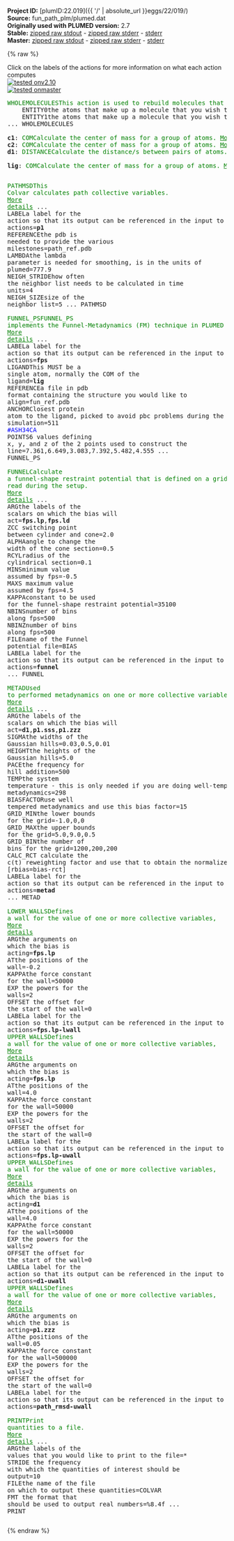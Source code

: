**Project ID:** [plumID:22.019]({{ '/' | absolute_url }}eggs/22/019/)  
**Source:** fun_path_plm/plumed.dat  
**Originally used with PLUMED version:** 2.7  
**Stable:** [zipped raw stdout](plumed.dat.plumed.stdout.txt.zip) - [zipped raw stderr](plumed.dat.plumed.stderr.txt.zip) - [stderr](plumed.dat.plumed.stderr)  
**Master:** [zipped raw stdout](plumed.dat.plumed_master.stdout.txt.zip) - [zipped raw stderr](plumed.dat.plumed_master.stderr.txt.zip) - [stderr](plumed.dat.plumed_master.stderr)  

{% raw %}
<div class="plumedpreheader">
<div class="headerInfo" id="value_details_data/fun_path_plm/plumed.dat"> Click on the labels of the actions for more information on what each action computes </div>
<div class="containerBadge">
<div class="headerBadge"><a href="plumed.dat.plumed.stderr"><img src="https://img.shields.io/badge/v2.10-passing-green.svg" alt="tested onv2.10" /></a></div>
<div class="headerBadge"><a href="plumed.dat.plumed_master.stderr"><img src="https://img.shields.io/badge/master-passing-green.svg" alt="tested onmaster" /></a></div>
</div>
</div>
<pre class="plumedlisting">
<span class="plumedtooltip" style="color:green">WHOLEMOLECULES<span class="right">This action is used to rebuild molecules that can become split by the periodic boundary conditions. <a href="https://www.plumed.org/doc-master/user-doc/html/WHOLEMOLECULES" style="color:green">More details</a><i></i></span></span> ...
	<span class="plumedtooltip">ENTITY0<span class="right">the atoms that make up a molecule that you wish to align<i></i></span></span>=1-5148 <span style="color:blue" class="comment">#protein</span>
	<span class="plumedtooltip">ENTITY1<span class="right">the atoms that make up a molecule that you wish to align<i></i></span></span>=5149-5206 <span style="color:blue" class="comment">#ligand EB13</span>
... WHOLEMOLECULES
<br/><span style="display:none;" id="data/fun_path_plm/plumed.dat">The WHOLEMOLECULES action with label <b></b> calculates something</span><b name="data/fun_path_plm/plumed.datc1" onclick='showPath("data/fun_path_plm/plumed.dat","data/fun_path_plm/plumed.datc1","data/fun_path_plm/plumed.datc1","brown")'>c1</b>: <span class="plumedtooltip" style="color:green">COM<span class="right">Calculate the center of mass for a group of atoms. <a href="https://www.plumed.org/doc-master/user-doc/html/COM" style="color:green">More details</a><i></i></span></span> <span class="plumedtooltip">ATOMS<span class="right">the list of atoms which are involved the virtual atom's definition<i></i></span></span>=3313,516 <span style="color:blue" class="comment"># aspartic diad ASP214CG, ASH34CG</span>
<span style="display:none;" id="data/fun_path_plm/plumed.datc1">The COM action with label <b>c1</b> calculates something</span><b name="data/fun_path_plm/plumed.datc2" onclick='showPath("data/fun_path_plm/plumed.dat","data/fun_path_plm/plumed.datc2","data/fun_path_plm/plumed.datc2","brown")'>c2</b>: <span class="plumedtooltip" style="color:green">COM<span class="right">Calculate the center of mass for a group of atoms. <a href="https://www.plumed.org/doc-master/user-doc/html/COM" style="color:green">More details</a><i></i></span></span> <span class="plumedtooltip">ATOMS<span class="right">the list of atoms which are involved the virtual atom's definition<i></i></span></span>=5159,5160 <span style="color:blue" class="comment"># ligand transition state mimetic nitrogens NAQ, NAR (NAQ=N11, NAR=N12)</span>
<span style="display:none;" id="data/fun_path_plm/plumed.datc2">The COM action with label <b>c2</b> calculates something</span><b name="data/fun_path_plm/plumed.datd1" onclick='showPath("data/fun_path_plm/plumed.dat","data/fun_path_plm/plumed.datd1","data/fun_path_plm/plumed.datd1","brown")'>d1</b>: <span class="plumedtooltip" style="color:green">DISTANCE<span class="right">Calculate the distance/s between pairs of atoms. <a href="https://www.plumed.org/doc-master/user-doc/html/DISTANCE" style="color:green">More details</a><i></i></span></span> <span class="plumedtooltip">ATOMS<span class="right">the pair of atom that we are calculating the distance between<i></i></span></span>=<b name="data/fun_path_plm/plumed.datc1">c1</b>,<b name="data/fun_path_plm/plumed.datc2">c2</b> <span style="color:blue" class="comment"># distance between catalytic site and transition state mimetic</span>
<br/><span style="display:none;" id="data/fun_path_plm/plumed.datd1">The DISTANCE action with label <b>d1</b> calculates the following quantities:<table  align="center" frame="void" width="95%" cellpadding="5%"><tr><td width="5%"><b> Quantity </b>  </td><td><b> Description </b> </td></tr><tr><td width="5%">d1.value</td><td>the DISTANCE between this pair of atoms</td></tr></table></span><b name="data/fun_path_plm/plumed.datlig" onclick='showPath("data/fun_path_plm/plumed.dat","data/fun_path_plm/plumed.datlig","data/fun_path_plm/plumed.datlig","brown")'>lig</b>: <span class="plumedtooltip" style="color:green">COM<span class="right">Calculate the center of mass for a group of atoms. <a href="https://www.plumed.org/doc-master/user-doc/html/COM" style="color:green">More details</a><i></i></span></span> <span class="plumedtooltip">ATOMS<span class="right">the list of atoms which are involved the virtual atom's definition<i></i></span></span>=5149-5206

<span style="display:none;" id="data/fun_path_plm/plumed.datlig">The COM action with label <b>lig</b> calculates something</span><span class="plumedtooltip" style="color:green">PATHMSD<span class="right">This Colvar calculates path collective variables. <a href="https://www.plumed.org/doc-master/user-doc/html/PATHMSD" style="color:green">More details</a><i></i></span></span> ...
	<span class="plumedtooltip">LABEL<span class="right">a label for the action so that its output can be referenced in the input to other actions<i></i></span></span>=<b name="data/fun_path_plm/plumed.datp1" onclick='showPath("data/fun_path_plm/plumed.dat","data/fun_path_plm/plumed.datp1","data/fun_path_plm/plumed.datp1","brown")'>p1</b>
	<span class="plumedtooltip">REFERENCE<span class="right">the pdb is needed to provide the various milestones<i></i></span></span>=path_ref.pdb
	<span class="plumedtooltip">LAMBDA<span class="right">the lambda parameter is needed for smoothing, is in the units of plumed<i></i></span></span>=777.9
	<span class="plumedtooltip">NEIGH_STRIDE<span class="right">how often the neighbor list needs to be calculated in time units<i></i></span></span>=4
	<span class="plumedtooltip">NEIGH_SIZE<span class="right">size of the neighbor list<i></i></span></span>=5
... PATHMSD
<br/><span style="display:none;" id="data/fun_path_plm/plumed.datp1">The PATHMSD action with label <b>p1</b> calculates the following quantities:<table  align="center" frame="void" width="95%" cellpadding="5%"><tr><td width="5%"><b> Quantity </b>  </td><td><b> Description </b> </td></tr><tr><td width="5%">p1.sss</td><td>the position on the path</td></tr><tr><td width="5%">p1.zzz</td><td>the distance from the path</td></tr></table></span><span class="plumedtooltip" style="color:green">FUNNEL_PS<span class="right">FUNNEL_PS implements the Funnel-Metadynamics (FM) technique in PLUMED 2. <a href="https://www.plumed.org/doc-master/user-doc/html/FUNNEL_PS" style="color:green">More details</a><i></i></span></span> ...
	<span class="plumedtooltip">LABEL<span class="right">a label for the action so that its output can be referenced in the input to other actions<i></i></span></span>=<b name="data/fun_path_plm/plumed.datfps" onclick='showPath("data/fun_path_plm/plumed.dat","data/fun_path_plm/plumed.datfps","data/fun_path_plm/plumed.datfps","brown")'>fps</b>
	<span class="plumedtooltip">LIGAND<span class="right">This MUST be a single atom, normally the COM of the ligand<i></i></span></span>=<b name="data/fun_path_plm/plumed.datlig">lig</b>
	<span class="plumedtooltip">REFERENCE<span class="right">a file in pdb format containing the structure you would like to align<i></i></span></span>=fun_ref.pdb
	<span class="plumedtooltip">ANCHOR<span class="right">Closest protein atom to the ligand, picked to avoid pbc problems during the simulation<i></i></span></span>=511 <span style="color:blue" class="comment">#ASH34CA</span>
	<span class="plumedtooltip">POINTS<span class="right">6 values defining x, y, and z of the 2 points used to construct the line<i></i></span></span>=7.361,6.649,3.083,7.392,5.482,4.555
... FUNNEL_PS
<br/><span style="display:none;" id="data/fun_path_plm/plumed.datfps">The FUNNEL_PS action with label <b>fps</b> calculates the following quantities:<table  align="center" frame="void" width="95%" cellpadding="5%"><tr><td width="5%"><b> Quantity </b>  </td><td><b> Description </b> </td></tr><tr><td width="5%">fps.lp</td><td>the position along the funnel line</td></tr><tr><td width="5%">fps.ld</td><td>the distance from the funnel line</td></tr></table></span><span class="plumedtooltip" style="color:green">FUNNEL<span class="right">Calculate a funnel-shape restraint potential that is defined on a grid that is read during the setup. <a href="https://www.plumed.org/doc-master/user-doc/html/FUNNEL" style="color:green">More details</a><i></i></span></span> ...
	<span class="plumedtooltip">ARG<span class="right">the labels of the scalars on which the bias will act<i></i></span></span>=<b name="data/fun_path_plm/plumed.datfps">fps.lp</b>,<b name="data/fun_path_plm/plumed.datfps">fps.ld</b>
	<span class="plumedtooltip">ZCC<span class="right"> switching point between cylinder and cone<i></i></span></span>=2.0
	<span class="plumedtooltip">ALPHA<span class="right">angle to change the width of the cone section<i></i></span></span>=0.5
	<span class="plumedtooltip">RCYL<span class="right">radius of the cylindrical section<i></i></span></span>=0.1
	<span class="plumedtooltip">MINS<span class="right">minimum value assumed by fps<i></i></span></span>=-0.5
	<span class="plumedtooltip">MAXS<span class="right"> maximum value assumed by fps<i></i></span></span>=4.5
	<span class="plumedtooltip">KAPPA<span class="right">constant to be used for the funnel-shape restraint potential<i></i></span></span>=35100
	<span class="plumedtooltip">NBINS<span class="right">number of bins along fps<i></i></span></span>=500
	<span class="plumedtooltip">NBINZ<span class="right">number of bins along fps<i></i></span></span>=500
	<span class="plumedtooltip">FILE<span class="right">name of the Funnel potential file<i></i></span></span>=BIAS
	<span class="plumedtooltip">LABEL<span class="right">a label for the action so that its output can be referenced in the input to other actions<i></i></span></span>=<b name="data/fun_path_plm/plumed.datfunnel" onclick='showPath("data/fun_path_plm/plumed.dat","data/fun_path_plm/plumed.datfunnel","data/fun_path_plm/plumed.datfunnel","brown")'>funnel</b>
... FUNNEL
<br/><span style="display:none;" id="data/fun_path_plm/plumed.datfunnel">The FUNNEL action with label <b>funnel</b> calculates the following quantities:<table  align="center" frame="void" width="95%" cellpadding="5%"><tr><td width="5%"><b> Quantity </b>  </td><td><b> Description </b> </td></tr><tr><td width="5%">funnel.bias</td><td>the instantaneous value of the bias potential</td></tr></table></span><span class="plumedtooltip" style="color:green">METAD<span class="right">Used to performed metadynamics on one or more collective variables. <a href="https://www.plumed.org/doc-master/user-doc/html/METAD" style="color:green">More details</a><i></i></span></span> ...
	<span class="plumedtooltip">ARG<span class="right">the labels of the scalars on which the bias will act<i></i></span></span>=<b name="data/fun_path_plm/plumed.datd1">d1</b>,<b name="data/fun_path_plm/plumed.datp1">p1.sss</b>,<b name="data/fun_path_plm/plumed.datp1">p1.zzz</b>
	<span class="plumedtooltip">SIGMA<span class="right">the widths of the Gaussian hills<i></i></span></span>=0.03,0.5,0.01
	<span class="plumedtooltip">HEIGHT<span class="right">the heights of the Gaussian hills<i></i></span></span>=5.0
	<span class="plumedtooltip">PACE<span class="right">the frequency for hill addition<i></i></span></span>=500
	<span class="plumedtooltip">TEMP<span class="right">the system temperature - this is only needed if you are doing well-tempered metadynamics<i></i></span></span>=298
	<span class="plumedtooltip">BIASFACTOR<span class="right">use well tempered metadynamics and use this bias factor<i></i></span></span>=15
	<span class="plumedtooltip">GRID_MIN<span class="right">the lower bounds for the grid<i></i></span></span>=-1.0,0,0
	<span class="plumedtooltip">GRID_MAX<span class="right">the upper bounds for the grid<i></i></span></span>=5.0,9.0,0.5
	<span class="plumedtooltip">GRID_BIN<span class="right">the number of bins for the grid<i></i></span></span>=1200,200,200
	<span class="plumedtooltip">CALC_RCT<span class="right"> calculate the c(t) reweighting factor and use that to obtain the normalized bias [rbias=bias-rct]<i></i></span></span>
	<span class="plumedtooltip">LABEL<span class="right">a label for the action so that its output can be referenced in the input to other actions<i></i></span></span>=<b name="data/fun_path_plm/plumed.datmetad" onclick='showPath("data/fun_path_plm/plumed.dat","data/fun_path_plm/plumed.datmetad","data/fun_path_plm/plumed.datmetad","brown")'>metad</b>
... METAD
<br/><span style="display:none;" id="data/fun_path_plm/plumed.datmetad">The METAD action with label <b>metad</b> calculates the following quantities:<table  align="center" frame="void" width="95%" cellpadding="5%"><tr><td width="5%"><b> Quantity </b>  </td><td><b> Description </b> </td></tr><tr><td width="5%">metad.bias</td><td>the instantaneous value of the bias potential</td></tr><tr><td width="5%">metad.rbias</td><td>the instantaneous value of the bias normalized using the c(t) reweighting factor [rbias=bias-rct]</td></tr><tr><td width="5%">metad.rct</td><td>the reweighting factor c(t)</td></tr></table></span><span class="plumedtooltip" style="color:green">LOWER_WALLS<span class="right">Defines a wall for the value of one or more collective variables, <a href="https://www.plumed.org/doc-master/user-doc/html/LOWER_WALLS" style="color:green">More details</a><i></i></span></span> <span class="plumedtooltip">ARG<span class="right">the arguments on which the bias is acting<i></i></span></span>=<b name="data/fun_path_plm/plumed.datfps">fps.lp</b> <span class="plumedtooltip">AT<span class="right">the positions of the wall<i></i></span></span>=-0.2 <span class="plumedtooltip">KAPPA<span class="right">the force constant for the wall<i></i></span></span>=50000 <span class="plumedtooltip">EXP<span class="right"> the powers for the walls<i></i></span></span>=2 <span class="plumedtooltip">OFFSET<span class="right"> the offset for the start of the wall<i></i></span></span>=0 <span class="plumedtooltip">LABEL<span class="right">a label for the action so that its output can be referenced in the input to other actions<i></i></span></span>=<b name="data/fun_path_plm/plumed.datfps.lp-lwall" onclick='showPath("data/fun_path_plm/plumed.dat","data/fun_path_plm/plumed.datfps.lp-lwall","data/fun_path_plm/plumed.datfps.lp-lwall","brown")'>fps.lp-lwall</b>
<span style="display:none;" id="data/fun_path_plm/plumed.datfps.lp-lwall">The LOWER_WALLS action with label <b>fps.lp-lwall</b> calculates the following quantities:<table  align="center" frame="void" width="95%" cellpadding="5%"><tr><td width="5%"><b> Quantity </b>  </td><td><b> Description </b> </td></tr><tr><td width="5%">fps.lp-lwall.bias</td><td>the instantaneous value of the bias potential</td></tr><tr><td width="5%">fps.lp-lwall.force2</td><td>the instantaneous value of the squared force due to this bias potential</td></tr></table></span><span class="plumedtooltip" style="color:green">UPPER_WALLS<span class="right">Defines a wall for the value of one or more collective variables, <a href="https://www.plumed.org/doc-master/user-doc/html/UPPER_WALLS" style="color:green">More details</a><i></i></span></span> <span class="plumedtooltip">ARG<span class="right">the arguments on which the bias is acting<i></i></span></span>=<b name="data/fun_path_plm/plumed.datfps">fps.lp</b> <span class="plumedtooltip">AT<span class="right">the positions of the wall<i></i></span></span>=4.0 <span class="plumedtooltip">KAPPA<span class="right">the force constant for the wall<i></i></span></span>=50000 <span class="plumedtooltip">EXP<span class="right"> the powers for the walls<i></i></span></span>=2 <span class="plumedtooltip">OFFSET<span class="right"> the offset for the start of the wall<i></i></span></span>=0 <span class="plumedtooltip">LABEL<span class="right">a label for the action so that its output can be referenced in the input to other actions<i></i></span></span>=<b name="data/fun_path_plm/plumed.datfps.lp-uwall" onclick='showPath("data/fun_path_plm/plumed.dat","data/fun_path_plm/plumed.datfps.lp-uwall","data/fun_path_plm/plumed.datfps.lp-uwall","brown")'>fps.lp-uwall</b>
<span style="display:none;" id="data/fun_path_plm/plumed.datfps.lp-uwall">The UPPER_WALLS action with label <b>fps.lp-uwall</b> calculates the following quantities:<table  align="center" frame="void" width="95%" cellpadding="5%"><tr><td width="5%"><b> Quantity </b>  </td><td><b> Description </b> </td></tr><tr><td width="5%">fps.lp-uwall.bias</td><td>the instantaneous value of the bias potential</td></tr><tr><td width="5%">fps.lp-uwall.force2</td><td>the instantaneous value of the squared force due to this bias potential</td></tr></table></span><span class="plumedtooltip" style="color:green">UPPER_WALLS<span class="right">Defines a wall for the value of one or more collective variables, <a href="https://www.plumed.org/doc-master/user-doc/html/UPPER_WALLS" style="color:green">More details</a><i></i></span></span> <span class="plumedtooltip">ARG<span class="right">the arguments on which the bias is acting<i></i></span></span>=<b name="data/fun_path_plm/plumed.datd1">d1</b> <span class="plumedtooltip">AT<span class="right">the positions of the wall<i></i></span></span>=4.0 <span class="plumedtooltip">KAPPA<span class="right">the force constant for the wall<i></i></span></span>=50000 <span class="plumedtooltip">EXP<span class="right"> the powers for the walls<i></i></span></span>=2 <span class="plumedtooltip">OFFSET<span class="right"> the offset for the start of the wall<i></i></span></span>=0 <span class="plumedtooltip">LABEL<span class="right">a label for the action so that its output can be referenced in the input to other actions<i></i></span></span>=<b name="data/fun_path_plm/plumed.datd1-uwall" onclick='showPath("data/fun_path_plm/plumed.dat","data/fun_path_plm/plumed.datd1-uwall","data/fun_path_plm/plumed.datd1-uwall","brown")'>d1-uwall</b>
<span style="display:none;" id="data/fun_path_plm/plumed.datd1-uwall">The UPPER_WALLS action with label <b>d1-uwall</b> calculates the following quantities:<table  align="center" frame="void" width="95%" cellpadding="5%"><tr><td width="5%"><b> Quantity </b>  </td><td><b> Description </b> </td></tr><tr><td width="5%">d1-uwall.bias</td><td>the instantaneous value of the bias potential</td></tr><tr><td width="5%">d1-uwall.force2</td><td>the instantaneous value of the squared force due to this bias potential</td></tr></table></span><span class="plumedtooltip" style="color:green">UPPER_WALLS<span class="right">Defines a wall for the value of one or more collective variables, <a href="https://www.plumed.org/doc-master/user-doc/html/UPPER_WALLS" style="color:green">More details</a><i></i></span></span> <span class="plumedtooltip">ARG<span class="right">the arguments on which the bias is acting<i></i></span></span>=<b name="data/fun_path_plm/plumed.datp1">p1.zzz</b> <span class="plumedtooltip">AT<span class="right">the positions of the wall<i></i></span></span>=0.05 <span class="plumedtooltip">KAPPA<span class="right">the force constant for the wall<i></i></span></span>=500000 <span class="plumedtooltip">EXP<span class="right"> the powers for the walls<i></i></span></span>=2 <span class="plumedtooltip">OFFSET<span class="right"> the offset for the start of the wall<i></i></span></span>=0 <span class="plumedtooltip">LABEL<span class="right">a label for the action so that its output can be referenced in the input to other actions<i></i></span></span>=<b name="data/fun_path_plm/plumed.datpath_rmsd-uwall" onclick='showPath("data/fun_path_plm/plumed.dat","data/fun_path_plm/plumed.datpath_rmsd-uwall","data/fun_path_plm/plumed.datpath_rmsd-uwall","brown")'>path_rmsd-uwall</b>
<br/><span style="display:none;" id="data/fun_path_plm/plumed.datpath_rmsd-uwall">The UPPER_WALLS action with label <b>path_rmsd-uwall</b> calculates the following quantities:<table  align="center" frame="void" width="95%" cellpadding="5%"><tr><td width="5%"><b> Quantity </b>  </td><td><b> Description </b> </td></tr><tr><td width="5%">path_rmsd-uwall.bias</td><td>the instantaneous value of the bias potential</td></tr><tr><td width="5%">path_rmsd-uwall.force2</td><td>the instantaneous value of the squared force due to this bias potential</td></tr></table></span><span class="plumedtooltip" style="color:green">PRINT<span class="right">Print quantities to a file. <a href="https://www.plumed.org/doc-master/user-doc/html/PRINT" style="color:green">More details</a><i></i></span></span> ...
	<span class="plumedtooltip">ARG<span class="right">the labels of the values that you would like to print to the file<i></i></span></span>=*
	<span class="plumedtooltip">STRIDE<span class="right"> the frequency with which the quantities of interest should be output<i></i></span></span>=10
	<span class="plumedtooltip">FILE<span class="right">the name of the file on which to output these quantities<i></i></span></span>=COLVAR
	<span class="plumedtooltip">FMT<span class="right"> the format that should be used to output real numbers<i></i></span></span>=%8.4f
... PRINT
</pre>
{% endraw %}
